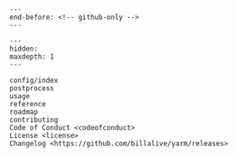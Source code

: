 ```{include} ../README.md
---
end-before: <!-- github-only -->
---
```

[license]: license
[contributor guide]: contributing
[command-line reference]: usage

```{toctree}
---
hidden:
maxdepth: 1
---

config/index
postprocess
usage
reference
roadmap
contributing
Code of Conduct <codeofconduct>
License <license>
Changelog <https://github.com/billalive/yarm/releases>
```
